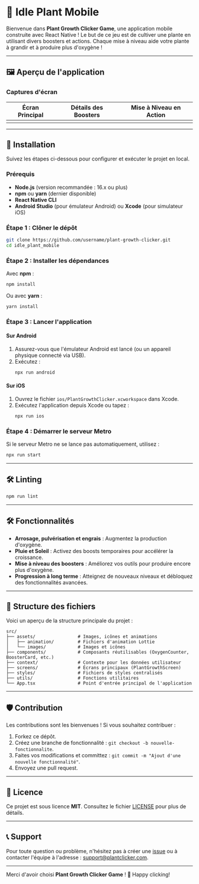 # 🌱 Idle Plant Mobile

Bienvenue dans **Plant Growth Clicker Game**, une application mobile construite avec React Native ! Le but de ce jeu est de cultiver une plante en utilisant divers boosters et actions. Chaque mise à niveau aide votre plante à grandir et à produire plus d'oxygène !

---

## 🖼️ Aperçu de l'application



### Captures d'écran

| Écran Principal | Détails des Boosters | Mise à Niveau en Action |
| --------------- | -------------------- | ----------------------- |
|                 |                      |                         |

---

## 🚀 Installation

Suivez les étapes ci-dessous pour configurer et exécuter le projet en local.

### Prérequis

- **Node.js** (version recommandée : 16.x ou plus)
- **npm** ou **yarn** (dernier disponible)
- **React Native CLI**
- **Android Studio** (pour émulateur Android) ou **Xcode** (pour simulateur iOS)

### Étape 1 : Clôner le dépôt

```bash
git clone https://github.com/username/plant-growth-clicker.git
cd idle_plant_mobile
```

### Étape 2 : Installer les dépendances

Avec **npm** :

```bash
npm install
```

Ou avec **yarn** :

```bash
yarn install
```

### Étape 3 : Lancer l'application

#### Sur Android

1. Assurez-vous que l'émulateur Android est lancé (ou un appareil physique connecté via USB).
2. Exécutez :
   ```bash
   npx run android
   ```

#### Sur iOS

1. Ouvrez le fichier `ios/PlantGrowthClicker.xcworkspace` dans Xcode.
2. Exécutez l'application depuis Xcode ou tapez :
   ```bash
   npx run ios
   ```

### Étape 4 : Démarrer le serveur Metro

Si le serveur Metro ne se lance pas automatiquement, utilisez :

```bash
npx run start
```

---


## 🛠️ Linting

```bash
npm run lint
```

---

## 🛠️ Fonctionnalités

- **Arrosage, pulvérisation et engrais** : Augmentez la production d'oxygène.
- **Pluie et Soleil** : Activez des boosts temporaires pour accélérer la croissance.
- **Mise à niveau des boosters** : Améliorez vos outils pour produire encore plus d'oxygène.
- **Progression à long terme** : Atteignez de nouveaux niveaux et débloquez des fonctionnalités avancées.

---

## 📁 Structure des fichiers

Voici un aperçu de la structure principale du projet :

```plaintext
src/
├── assets/                # Images, icônes et animations
│   ├── animation/         # Fichiers d'animation Lottie
│   └── images/            # Images et icônes
├── components/            # Composants réutilisables (OxygenCounter, BoosterCard, etc.)
├── context/               # Contexte pour les données utilisateur
├── screens/               # Écrans principaux (PlantGrowthScreen)
├── styles/                # Fichiers de styles centralisés
├── utils/                 # Fonctions utilitaires
└── App.tsx                # Point d'entrée principal de l'application
```

---

## 🛡️ Contribution

Les contributions sont les bienvenues ! Si vous souhaitez contribuer :

1. Forkez ce dépôt.
2. Créez une branche de fonctionnalité : `git checkout -b nouvelle-fonctionnalite`.
3. Faites vos modifications et committez : `git commit -m "Ajout d'une nouvelle fonctionnalité"`.
4. Envoyez une pull request.

---

## 📜 Licence

Ce projet est sous licence **MIT**. Consultez le fichier [LICENSE](./LICENSE) pour plus de détails.

---

## 📞 Support

Pour toute question ou problème, n'hésitez pas à créer une [issue](https://github.com/username/plant-growth-clicker/issues) ou à contacter l'équipe à l'adresse : [support@plantclicker.com](mailto\:support@plantclicker.com).

---

Merci d'avoir choisi **Plant Growth Clicker Game** ! 🌿 Happy clicking!


